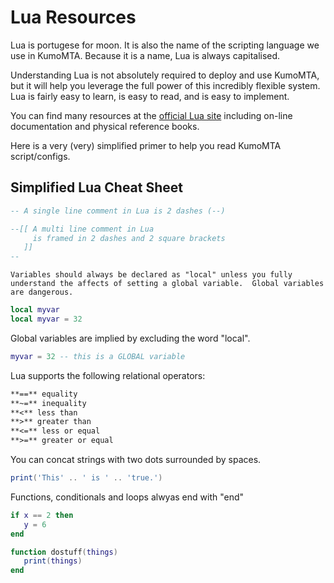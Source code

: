 # Lua Resources

Lua is portugese for moon.  It is also the name of the scripting language we use in KumoMTA.  Because it is a name, Lua is always capitalised.

Understanding Lua is not absolutely required to deploy and use KumoMTA, but it will help you leverage the full power of this incredibly flexible system. Lua is fairly easy to learn, is easy to read, and is easy to implement.

You can find many resources at the [official Lua site](https://www.lua.org/home.html) including on-line documentation and physical reference books.

Here is a very (very) simplified primer to help you read KumoMTA script/configs.

## Simplified Lua Cheat Sheet

```lua
-- A single line comment in Lua is 2 dashes (--)

--[[ A multi line comment in Lua 
     is framed in 2 dashes and 2 square brackets
   ]]
--
```

```warning
Variables should always be declared as "local" unless you fully understand the affects of setting a global variable.  Global variables are dangerous.
```

```lua
local myvar
local myvar = 32
```

Global variables are implied by excluding the word "local".

```lua
myvar = 32 -- this is a GLOBAL variable
```

Lua supports the following relational operators:

```txt
**==** equality
**~=** inequality
**<** less than
**>** greater than
**<=** less or equal
**>=** greater or equal
```

You can concat strings with two dots surrounded by spaces.  

```lua
print('This' .. ' is ' .. 'true.')
```

Functions, conditionals and loops alwyas end with "end"

```lua
if x == 2 then 
   y = 6 
end

function dostuff(things)
   print(things)
end
```
